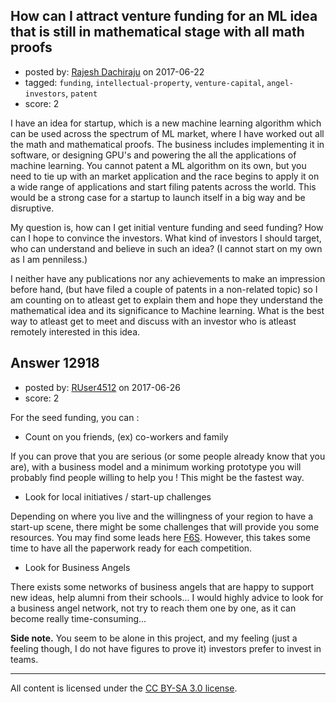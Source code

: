 ## How can I attract venture funding for an ML idea that is still in mathematical stage with all math proofs

- posted by: [Rajesh Dachiraju](https://stackexchange.com/users/389341/rajesh-dachiraju) on 2017-06-22
- tagged: `funding`, `intellectual-property`, `venture-capital`, `angel-investors`, `patent`
- score: 2

I have an idea for startup, which is a new machine learning algorithm which can be used across the spectrum of ML market, where I have worked out all the math and mathematical proofs. The business includes implementing it in software, or designing GPU's and powering the all the applications of machine learning. You cannot patent a ML algorithm on its own, but you need to tie up with an market application and the race begins to apply it on a wide range of applications and start filing patents across the world. This would be a strong case for a startup to launch itself in a big way and be disruptive.

My question is, how can I get initial venture funding and seed funding? How can I hope to convince the investors. What kind of investors I should target, who can understand and believe in such an idea? (I cannot start on my own as I am penniless.)

I neither have any publications nor any achievements to make an impression before hand, (but have filed a couple of patents in a non-related topic) so I am counting on to atleast get to explain them and hope they understand the mathematical idea and its significance to Machine learning. What is the best way to atleast get to meet and discuss with an investor who is atleast remotely interested in this idea.


## Answer 12918

- posted by: [RUser4512](https://stackexchange.com/users/6145228/ruser4512) on 2017-06-26
- score: 2

<p>For the seed funding, you can :</p>

<ul>
<li>Count on you friends, (ex) co-workers and family</li>
</ul>

<p>If you can prove that you are serious (or some people already know that you are), with a business model and a minimum working prototype you will probably find people willing to help you ! This might be the fastest way.</p>

<ul>
<li>Look for local initiatives / start-up challenges</li>
</ul>

<p>Depending on where you live and the willingness of your region to have a start-up scene, there might be some challenges that will provide you some resources. You may find some leads here <a href="https://www.f6s.com/" rel="nofollow noreferrer">F6S</a>. However, this takes some time to have all the paperwork ready for each competition.</p>

<ul>
<li>Look for Business Angels </li>
</ul>

<p>There exists some networks of business angels that are happy to support new ideas, help alumni from their schools... I would highly advice to look for a business angel network, not try to reach them one by one, as it can become really time-consuming...</p>

<p><strong>Side note.</strong> You seem to be alone in this project, and my feeling (just a feeling though, I do not have figures to prove it) investors prefer to invest in teams.</p>




---

All content is licensed under the [CC BY-SA 3.0 license](https://creativecommons.org/licenses/by-sa/3.0/).
